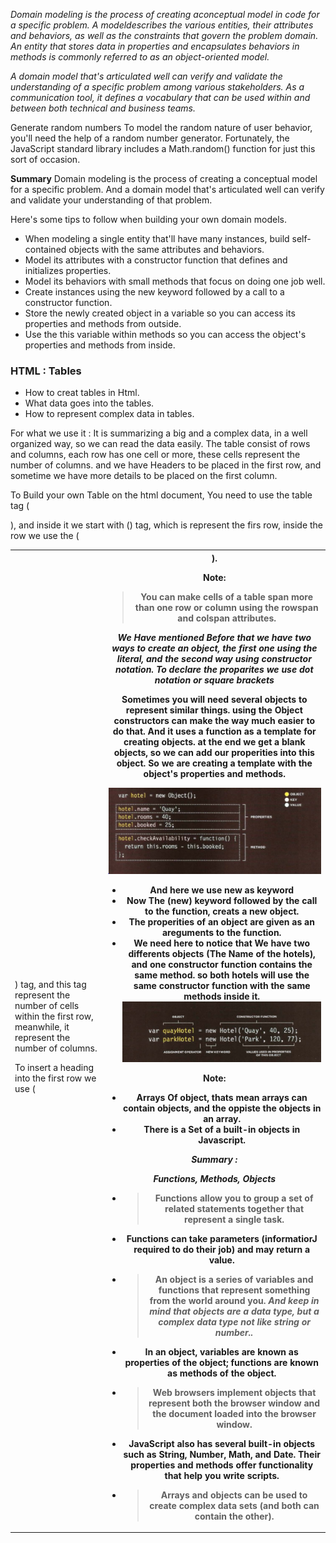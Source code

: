 

*Domain modeling is the process of creating aconceptual model in code for a specific problem. A modeldescribes the various entities, their attributes and behaviors, as well as the constraints that govern the problem domain. An entity that stores data in properties and encapsulates behaviors in methods is commonly referred to as an object-oriented model.*

*A domain model that's articulated well can verify and validate the understanding of a specific problem among various stakeholders. As a communication tool, it defines a vocabulary that can be used within and between both technical and business teams.*

Generate random numbers
To model the random nature of user behavior, you'll need the help of a random number generator. Fortunately, the JavaScript standard library includes a Math.random() function for just this sort of occasion.

**Summary**
Domain modeling is the process of creating a conceptual model for a specific problem. And a domain model that's articulated well can verify and validate your understanding of that problem.

Here's some tips to follow when building your own domain models.

* When modeling a single entity that'll have many instances, build self-contained objects with the  same attributes and behaviors.
* Model its attributes with a constructor function that defines and initializes properties.
* Model its behaviors with small methods that focus on doing one job well.
* Create instances using the new keyword followed by a call to a constructor function.
* Store the newly created object in a variable so you can access its properties and methods from outside.
* Use the this variable within methods so you can access the object's properties and methods from inside.


### HTML : Tables 

* How to creat tables in Html.
* What data goes into the tables.
* How to represent complex data in tables.

For what we use it :
It is summarizing a big and a complex data, in a well organized way, so we can read the data easily.
The table consist of rows and columns, each row has one cell or more, these cells represent the number of columns.
and we have Headers to be placed in the first row, and sometime we have more details to be placed on the first column.

To Build your own Table on the html document, You need to use the table tag (<table>), and inside it we start with (<tr>) tag, which is represent the firs row, inside the row we use the (<td>) tag, and this tag represent the number of cells within the first row, meanwhile, it represent the number of columns.

To insert a heading into the first row  we use (<th>).

**Note:**
> You can make cells of a table span more than one row
> or column using the rowspan and colspan attributes.

***We Have mentioned Before that we have two ways to create an object, the first one using the literal, and the second way using constructor notation.***
***To declare the proparites we use dot notation or square brackets***

Sometimes you will need several objects to represent similar things.
using the Object constructors can make the way much easier to do that. And it uses a function as a template for creating objects. at the end we get a blank objects, so we can add our properities into this object.
So we are creating a template with the object's properties and methods. 

![Template to create an object using constructor](imgread7.PNG)


* And here we use new as keyword 
* Now The (new) keyword followed by the call to the  function, creats a new object.
* The properities of an object are given as an areguments to the function.
* We need here to notice that We have two differents objects (The Name of the hotels), and one constructor function contains the same method. so both hotels will use the same constructor function with the same methods inside it.
![the usage of new keyword](img07.PNG)


**Note:**
* Arrays Of object, thats mean arrays can contain objects, and the oppiste the objects in an array.
* There is a Set of a built-in objects in Javascript.

***Summary :***

*Functions, Methods, Objects*

* > Functions allow you to group a set of related
    statements together that represent a single task.
*  Functions can take parameters (informatiorJ required
    to do their job) and may return a value.     
* > An object is a series of variables and functions
    that represent something from the world around you. 
    *And keep in mind that objects are a data type, but a complex data type not like string or number..*
*   In an object, variables are known as properties of the object; functions are known as methods of the   object.
* > Web browsers implement objects that represent both the **browser window** and the **document loaded into the browser window**. 

*  JavaScript also has several built-in objects such as String, Number, Math, and Date. Their properties   and methods offer functionality that help you write scripts. 
* > Arrays and objects can be used to create complex data sets (and both can contain the other). 







